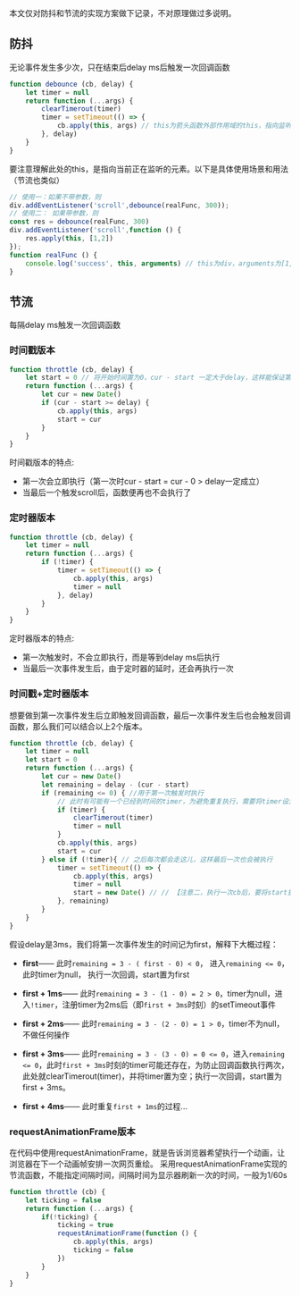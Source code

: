 本文仅对防抖和节流的实现方案做下记录，不对原理做过多说明。

## 防抖
无论事件发生多少次，只在结束后delay ms后触发一次回调函数
```js
function debounce (cb, delay) {
	let timer = null
	return function (...args) {
		clearTimerout(timer)
		timer = setTimeout(() => {
			cb.apply(this, args) // this为箭头函数外部作用域的this，指向监听的对象
		}, delay)
	}
}
```
要注意理解此处的this，是指向当前正在监听的元素。以下是具体使用场景和用法（节流也类似）
```js
// 使用一：如果不带参数，则
div.addEventListener('scroll',debounce(realFunc, 300));
// 使用二： 如果带参数，则
const res = debounce(realFunc, 300)
div.addEventListener('scroll',function () {
	res.apply(this, [1,2])
});
function realFunc () {
	console.log('success', this, arguments) // this为div，arguments为[1,2]
}
```


## 节流
每隔delay ms触发一次回调函数
### 时间戳版本
```js
function throttle (cb, delay) {
	let start = 0 // 将开始时间置为0，cur - start 一定大于delay，这样能保证第一次一定会触发回调函数
	return function (...args) {
		let cur = new Date()
		if (cur - start >= delay) {
			cb.apply(this, args)
			start = cur
		}
	}
}
```
时间戳版本的特点:
* 第一次会立即执行（第一次时cur - start = cur - 0 > delay一定成立）
* 当最后一个触发scroll后，函数便再也不会执行了

### 定时器版本
```js
function throttle (cb, delay) {
	let timer = null
	return function (...args) {
		if (!timer) {
			timer = setTimeout(() => {
				cb.apply(this, args)
				timer = null
			}, delay)
		}
	}
}
```
定时器版本的特点:
* 第一次触发时，不会立即执行，而是等到delay ms后执行
* 当最后一次事件发生后，由于定时器的延时，还会再执行一次

### 时间戳+定时器版本
想要做到第一次事件发生后立即触发回调函数，最后一次事件发生后也会触发回调函数，那么我们可以结合以上2个版本。
```js
function throttle (cb, delay) {
	let timer = null
	let start = 0
	return function (...args) {
		let cur = new Date()
		let remaining = delay - (cur - start)
		if (remaining <= 0) { //用于第一次触发时执行
			// 此时有可能有一个已经到时间的timer，为避免重复执行，需要将timer设为null
			if (timer) {
				clearTimerout(timer)
				timer = null
			}
			cb.apply(this, args)
			start = cur
		} else if (!timer){ // 之后每次都会走这儿，这样最后一次也会被执行
			timer = setTimeout(() => {
				cb.apply(this, args)
				timer = null
				start = new Date() // // 【注意二，执行一次cb后，要将start重置】
			}, remaining)
		}
	}
}
```

假设delay是3ms，我们将第一次事件发生的时间记为first，解释下大概过程：

* **first**——  此时`remaining = 3 - ( first - 0) < 0`， 进入`remaining <= 0`，此时timer为null， 执行一次回调，start置为first

* **first + 1ms**——   此时`remaining = 3 - (1 - 0) = 2 > 0`，timer为null，进入`!timer`，注册timer为2ms后（即`first + 3ms`时刻）的setTimeout事件

* **first + 2ms**——    此时`remaining = 3 - (2 - 0) = 1 > 0`，timer不为null，不做任何操作

* **first + 3ms**——    此时`remaining = 3 - (3 - 0) = 0 <= 0`，进入`remaining <= 0`，此时`first + 3ms`时刻的timer可能还存在，为防止回调函数执行两次，此处就clearTimerout(timer)，并将timer置为空；执行一次回调，start置为first + 3ms。

* **first + 4ms**——    此时重复`first + 1ms`的过程...
### requestAnimationFrame版本
在代码中使用requestAnimationFrame，就是告诉浏览器希望执行一个动画，让浏览器在下一个动画帧安排一次网页重绘。
采用requestAnimationFrame实现的节流函数，不能指定间隔时间，间隔时间为显示器刷新一次的时间，一般为1/60s
```js
function throttle (cb) {
	let ticking = false
	return function (...args) {
		if(!ticking) {
			ticking = true
			requestAnimationFrame(function () {
				cb.apply(this, args)
				ticking = false
			})
		}
	}
}
```